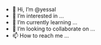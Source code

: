 - 👋 Hi, I’m @yessal
- 👀 I’m interested in ...
- 🌱 I’m currently learning ...
- 💞️ I’m looking to collaborate on ...
- 📫 How to reach me ...

<!---
yessal/yessal is a ✨ special ✨ repository because its `README.md` (this file) appears on your GitHub profile.
You can click the Preview link to take a look at your changes.
--->

